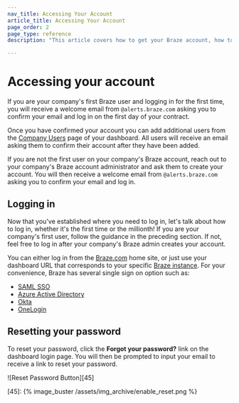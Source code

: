 ```yaml
---
nav_title: Accessing Your Account
article_title: Accessing Your Account
page_order: 2
page_type: reference
description: "This article covers how to get your Braze account, how to log in after granted access, and how to go about resetting your Braze password."

---
```


# Accessing your account

If you are your company's first Braze user and logging in for the first time, you will receive a welcome email from `@alerts.braze.com` asking you to confirm your email and log in on the first day of your contract.

Once you have confirmed your account you can add additional users from the [Company Users]({{site.baseurl}}/user_guide/administrative/manage_your_braze_users/adding_users_to_your_dashboard/) page of your dashboard. All users will receive an email asking them to confirm their account after they have been added.

If you are not the first user on your company's Braze account, reach out to your company's Braze account administrator and ask them to create your account. You will then receive a welcome email from `@alerts.braze.com` asking you to confirm your email and log in.

## Logging in

Now that you've established where you need to log in, let's talk about how to log in, whether it's the first time or the millionth! If you are your company's first user, follow the guidance in the preceding section. If not, feel free to log in after your company's Braze admin creates your account.

You can either log in from the [Braze.com](https://www.braze.com) home site, or just use your dashboard URL that corresponds to your specific [Braze instance]({{site.baseurl}}/user_guide/administrative/access_braze/braze_instances/). For your convenience, Braze has several single sign on option such as:

* [SAML SSO]({{site.baseurl}}/user_guide/administrative/access_braze/single_sign_on/set_up/)
* [Azure Active Directory]({{site.baseurl}}/user_guide/administrative/access_braze/single_sign_on/azure_ad/)
* [Okta]({{site.baseurl}}/user_guide/administrative/access_braze/single_sign_on/okta/)
* [OneLogin]({{site.baseurl}}/user_guide/administrative/access_braze/single_sign_on/onelogin/)

## Resetting your password

To reset your password, click the **Forgot your password?** link on the dashboard login page. You will then be prompted to input your email to receive a link to reset your password.

![Reset Password Button][45]

[45]: {% image_buster /assets/img_archive/enable_reset.png %}
